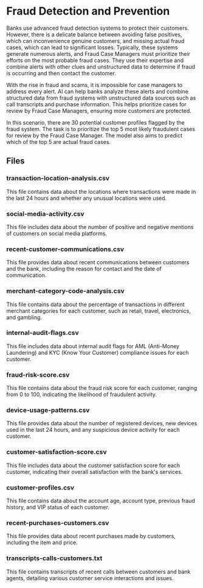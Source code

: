 # Fraud Detection and Prevention

Banks use advanced fraud detection systems to protect their customers. However, there is a delicate balance between avoiding false positives, which can inconvenience genuine customers, and missing actual fraud cases, which can lead to significant losses. Typically, these systems generate numerous alerts, and Fraud Case Managers must prioritize their efforts on the most probable fraud cases. They use their expertise and combine alerts with other clues and unstructured data to determine if fraud is occurring and then contact the customer.

With the rise in fraud and scams, it is impossible for case managers to address every alert. AI can help banks analyze these alerts and combine structured data from fraud systems with unstructured data sources such as call transcripts and purchase information. This helps prioritize cases for review by Fraud Case Managers, ensuring more customers are protected.

In this scenario, there are 30 potential customer profiles flagged by the fraud system. The task is to prioritize the top 5 most likely fraudulent cases for review by the Fraud Case Manager. The model also aims to predict which of the top 5 are actual fraud cases.

## Files

### transaction-location-analysis.csv
This file contains data about the locations where transactions were made in the last 24 hours and whether any unusual locations were used.

### social-media-activity.csv
This file includes data about the number of positive and negative mentions of customers on social media platforms.

### recent-customer-communications.csv
This file provides data about recent communications between customers and the bank, including the reason for contact and the date of communication.

### merchant-category-code-analysis.csv
This file contains data about the percentage of transactions in different merchant categories for each customer, such as retail, travel, electronics, and gambling.

### internal-audit-flags.csv
This file includes data about internal audit flags for AML (Anti-Money Laundering) and KYC (Know Your Customer) compliance issues for each customer.

### fraud-risk-score.csv
This file contains data about the fraud risk score for each customer, ranging from 0 to 100, indicating the likelihood of fraudulent activity.

### device-usage-patterns.csv
This file provides data about the number of registered devices, new devices used in the last 24 hours, and any suspicious device activity for each customer.

### customer-satisfaction-score.csv
This file includes data about the customer satisfaction score for each customer, indicating their overall satisfaction with the bank's services.

### customer-profiles.csv
This file contains data about the account age, account type, previous fraud history, and VIP status of each customer.

### recent-purchases-customers.csv
This file provides data about recent purchases made by customers, including the item and price.

### transcripts-calls-customers.txt
This file contains transcripts of recent calls between customers and bank agents, detailing various customer service interactions and issues.
